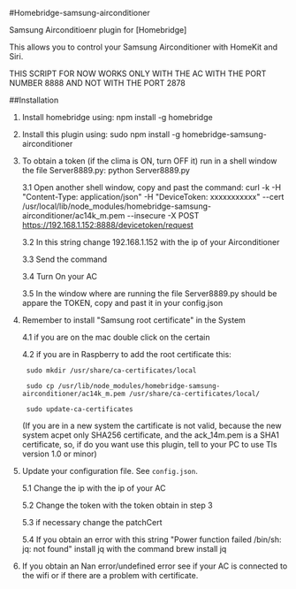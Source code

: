 #Homebridge-samsung-airconditioner

Samsung Airconditioenr plugin for [Homebridge]

This allows you to control your Samsung Airconditioner with HomeKit and Siri.

THIS SCRIPT FOR NOW WORKS ONLY WITH THE AC WITH THE PORT NUMBER 8888 AND NOT WITH THE PORT 2878

##Installation
1. Install homebridge using: npm install -g homebridge
2. Install this plugin using: sudo npm install -g homebridge-samsung-airconditioner
3. To obtain a token (if the clima is ON, turn OFF it) run in a shell window the file Server8889.py: python Server8889.py 

	3.1 Open another shell window, copy and past the command: 
curl -k -H "Content-Type: application/json" -H "DeviceToken: xxxxxxxxxxx" --cert /usr/local/lib/node_modules/homebridge-samsung-airconditioner/ac14k_m.pem --insecure -X POST https://192.168.1.152:8888/devicetoken/request

	3.2 In this string change 192.168.1.152 with the ip of your Airconditioner

	3.3 Send the command

	3.4 Turn On your AC

	3.5 In the window where are running the file Server8889.py should be appare the TOKEN, copy and past it in your config.json

4. Remember to install "Samsung root certificate" in the System

	4.1 if you are on the mac double click on the certain
	
	4.2 if you are in Raspberry to add the root certificate this:
	
		sudo mkdir /usr/share/ca-certificates/local
		
		sudo cp /usr/lib/node_modules/homebridge-samsung-airconditioner/ac14k_m.pem /usr/share/ca-certificates/local/
		
		sudo update-ca-certificates
	
	(If you are in a new system the cartificate is not valid, because the new system acpet only SHA256 certificate, and the ack_14m.pem is a SHA1 certificate, so, if do you want use this plugin, tell to your PC to use Tls version 1.0 or minor)

5. Update your configuration file. See `config.json`.

	5.1 Change the ip with the ip of your AC

	5.2 Change the token with the token obtain in step 3

	5.3 if necessary change the patchCert
	
	5.4 If you obtain an error with this string "Power function failed /bin/sh: jq: not found" install jq with the command brew install jq
	
6. If you obtain an Nan error/undefined error see if your AC is connected to the wifi or if there are a problem with certificate.


